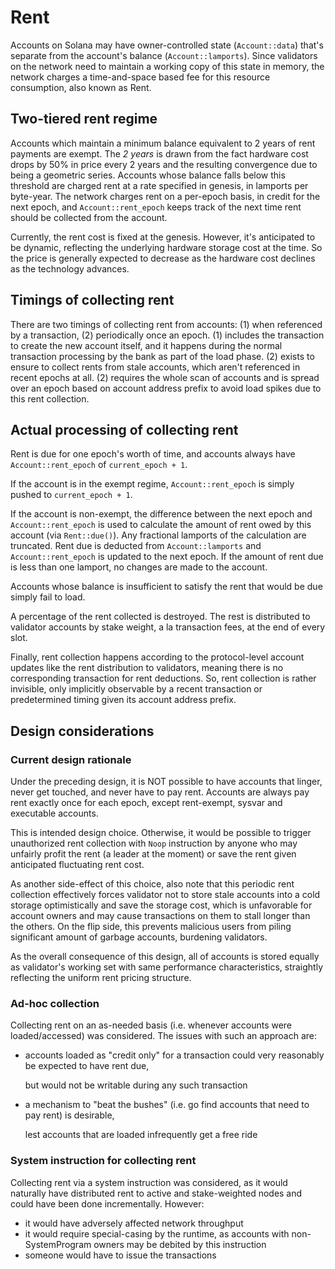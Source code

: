 # Rent

Accounts on Solana may have owner-controlled state \(`Account::data`\) that's separate from the account's balance \(`Account::lamports`\). Since validators on the network need to maintain a working copy of this state in memory, the network charges a time-and-space based fee for this resource consumption, also known as Rent.

## Two-tiered rent regime

Accounts which maintain a minimum balance equivalent to 2 years of rent payments are exempt. The _2 years_ is drawn from the fact hardware cost drops by 50% in price every 2 years and the resulting convergence due to being a geometric series. Accounts whose balance falls below this threshold are charged rent at a rate specified in genesis, in lamports per byte-year. The network charges rent on a per-epoch basis, in credit for the next epoch, and `Account::rent_epoch` keeps track of the next time rent should be collected from the account.

Currently, the rent cost is fixed at the genesis. However, it's anticipated to be dynamic, reflecting the underlying hardware storage cost at the time. So the price is generally expected to decrease as the hardware cost declines as the technology advances.

## Timings of collecting rent

There are two timings of collecting rent from accounts: \(1\) when referenced by a transaction, \(2\) periodically once an epoch. \(1\) includes the transaction to create the new account itself, and it happens during the normal transaction processing by the bank as part of the load phase. \(2\) exists to ensure to collect rents from stale accounts, which aren't referenced in recent epochs at all. \(2\) requires the whole scan of accounts and is spread over an epoch based on account address prefix to avoid load spikes due to this rent collection.

## Actual processing of collecting rent

Rent is due for one epoch's worth of time, and accounts always have `Account::rent_epoch` of `current_epoch + 1`.

If the account is in the exempt regime, `Account::rent_epoch` is simply pushed to `current_epoch + 1`.

If the account is non-exempt, the difference between the next epoch and `Account::rent_epoch` is used to calculate the amount of rent owed by this account \(via `Rent::due()`\). Any fractional lamports of the calculation are truncated. Rent due is deducted from `Account::lamports` and `Account::rent_epoch` is updated to the next epoch. If the amount of rent due is less than one lamport, no changes are made to the account.

Accounts whose balance is insufficient to satisfy the rent that would be due simply fail to load.

A percentage of the rent collected is destroyed. The rest is distributed to validator accounts by stake weight, a la transaction fees, at the end of every slot.

Finally, rent collection happens according to the protocol-level account updates like the rent distribution to validators, meaning there is no corresponding transaction for rent deductions. So, rent collection is rather invisible, only implicitly observable by a recent transaction or predetermined timing given its account address prefix.

## Design considerations

### Current design rationale

Under the preceding design, it is NOT possible to have accounts that linger, never get touched, and never have to pay rent. Accounts are always pay rent exactly once for each epoch, except rent-exempt, sysvar and executable accounts.

This is intended design choice. Otherwise, it would be possible to trigger unauthorized rent collection with `Noop` instruction by anyone who may unfairly profit the rent (a leader at the moment) or save the rent given anticipated fluctuating rent cost.

As another side-effect of this choice, also note that this periodic rent collection effectively forces validator not to store stale accounts into a cold storage optimistically and save the storage cost, which is unfavorable for account owners and may cause transactions on them to stall longer than the others. On the flip side, this prevents malicious users from piling significant amount of garbage accounts, burdening validators.

As the overall consequence of this design, all of accounts is stored equally as validator's working set with same performance characteristics, straightly reflecting the uniform rent pricing structure.

### Ad-hoc collection

Collecting rent on an as-needed basis \(i.e. whenever accounts were loaded/accessed\) was considered. The issues with such an approach are:

* accounts loaded as "credit only" for a transaction could very reasonably be expected to have rent due,

  but would not be writable during any such transaction

* a mechanism to "beat the bushes" \(i.e. go find accounts that need to pay rent\) is desirable,

  lest accounts that are loaded infrequently get a free ride

### System instruction for collecting rent

Collecting rent via a system instruction was considered, as it would naturally have distributed rent to active and stake-weighted nodes and could have been done incrementally. However:

* it would have adversely affected network throughput
* it would require special-casing by the runtime, as accounts with non-SystemProgram owners may be debited by this instruction
* someone would have to issue the transactions
